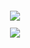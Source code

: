 <sub>


<p align="center">
<img src=https://everysillyday.carrd.co/assets/images/image05.png?v=76441274

<sub>
  
<div align="center">
  
 ![](https://komarev.com/ghpvc/?username=ashswagin&color=F2ED85) <br />
   




   
 </p>
<p align="center">
<img 

  


